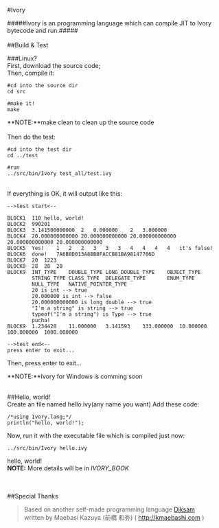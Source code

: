 #Ivory

#####Ivory is an programming language which can compile JIT to Ivory bytecode and run.#####
<br/><br/>
##Build & Test

###Linux?<br/>
First, download the source code;<br/>
Then, compile it:<br/>

    #cd into the source dir
    cd src
    
    #make it!
    make

**NOTE:**make clean to clean up the source code<br/><br/>
Then do the test:
    
    #cd into the test dir
    cd ../test
    
    #run
    ../src/bin/Ivory test_all/test.ivy

<br/>
If everything is OK, it will output like this:

	-->test start<--

	BLOCK1	110	hello, world!
	BLOCK2	990201
	BLOCK3	3.141500000000	2	0.000000	2	3.000000
	BLOCK4	20.000000000000	20.000000000000	20.000000000000	20.000000000000	20.000000000000
	BLOCK5	Yes!	1	2	2	3	3	3	4	4	4	4	it's false!
	BLOCK6	done!	7A6B8D013A88B8FACCB81BA98147706D
	BLOCK7	20	1223
	BLOCK8	28	28	28
	BLOCK9	INT_TYPE	DOUBLE_TYPE	LONG_DOUBLE_TYPE	OBJECT_TYPE
			STRING_TYPE	CLASS_TYPE	DELEGATE_TYPE		ENUM_TYPE
			NULL_TYPE	NATIVE_POINTER_TYPE
			20 is int --> true
			20.000000 is int --> false
			20.000000000000 is long double --> true
			"I'm a string" is string --> true
			typeof("I'm a string") is Type --> true
			pucha!
	BLOCK9	1.234420	11.000000	3.141593	333.000000	10.000000	100.000000	1000.000000

	-->test end<--
	press enter to exit...

Then, press enter to exit...

**NOTE:**Ivory for Windows is comming soon
<br/><br/>

##Hello, world!
<br/>
Create an file named hello.ivy(any name you want)
Add these code:

    /*using Ivory.lang;*/
    println("hello, world!");

Now, run it with the executable file which is compiled just now:

    ../src/bin/Ivory hello.ivy

hello, world!<br/>
**NOTE:** More details will be  in *IVORY_BOOK*

<br/><br/>
##Special Thanks
>Based on another self-made programming language [Diksam](http://kmaebashi.com/programmer/devlang/diksam.html "Diksam")<br/>
>written by Maebasi Kazuya (前橋 和弥) ( http://kmaebashi.com )
